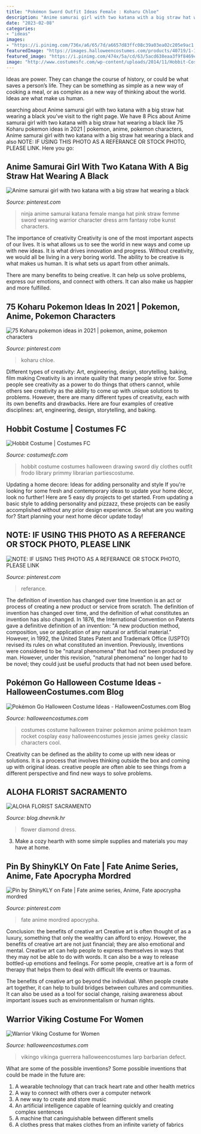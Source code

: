 ```yaml
---
title: "Pokémon Sword Outfit Ideas Female : Koharu Chloe"
description: "Anime samurai girl with two katana with a big straw hat wearing a black"
date: "2023-02-08"
categories:
- "ideas"
images:
- "https://i.pinimg.com/736x/a6/65/7d/a6657d83ffc08c39a03ea02c205e9ac1.jpg"
featuredImage: "https://images.halloweencostumes.com/products/40719/1-1/warrior-viking-womens-costume.jpg"
featured_image: "https://i.pinimg.com/474x/5a/cd/63/5acd638eaa3f9f8469c1dd80addb263a.jpg"
image: "http://www.costumesfc.com/wp-content/uploads/2014/11/Hobbit-Costumes.jpg"
---
```



Ideas are power. They can change the course of history, or could be what saves a person’s life. They can be something as simple as a new way of cooking a meal, or as complex as a new way of thinking about the world. Ideas are what make us human.

	

		
searching about Anime samurai girl with two katana with a big straw hat wearing a black you've visit to the right page. We have 8 Pics about Anime samurai girl with two katana with a big straw hat wearing a black like 75 Koharu pokemon ideas in 2021 | pokemon, anime, pokemon characters, Anime samurai girl with two katana with a big straw hat wearing a black and also NOTE: IF USING THIS PHOTO AS A REFERANCE OR STOCK PHOTO, PLEASE LINK. Here you go:
		
    
## Anime Samurai Girl With Two Katana With A Big Straw Hat Wearing A Black

<img loading=lazy src="https://i.pinimg.com/736x/0f/2c/ff/0f2cff27f1bf5d3d6e458f47b09c96a5.jpg" onerror="this.onerror=null;this.src='https://tse2.mm.bing.net/th?id=OIP.W37w_0jPd1KKfK_-BCF9ygHaK6&amp;pid=15.1';" alt="Anime samurai girl with two katana with a big straw hat wearing a black">

_Source: pinterest.com_

>ninja anime samurai katana female manga hat pink straw femme sword wearing warrior character dress arm fantasy robe kunst characters. 

	

The importance of creativity
Creativity is one of the most important aspects of our lives. It is what allows us to see the world in new ways and come up with new ideas. It is what drives innovation and progress.
Without creativity, we would all be living in a very boring world. The ability to be creative is what makes us human. It is what sets us apart from other animals.

There are many benefits to being creative. It can help us solve problems, express our emotions, and connect with others. It can also make us happier and more fulfilled.

    
## 75 Koharu Pokemon Ideas In 2021 | Pokemon, Anime, Pokemon Characters

<img loading=lazy src="https://i.pinimg.com/474x/5a/cd/63/5acd638eaa3f9f8469c1dd80addb263a.jpg" onerror="this.onerror=null;this.src='https://tse3.mm.bing.net/th?id=OIP.-_RA04EcUbJyFExFZTrhHgAAAA&amp;pid=15.1';" alt="75 Koharu pokemon ideas in 2021 | pokemon, anime, pokemon characters">

_Source: pinterest.com_

>koharu chloe. 

	

Different types of creativity: Art, engineering, design, storytelling, baking, film making
Creativity is an innate quality that many people strive for. Some people see creativity as a power to do things that others cannot, while others see creativity as the ability to come up with unique solutions to problems. However, there are many different types of creativity, each with its own benefits and drawbacks. Here are four examples of creative disciplines: art, engineering, design, storytelling, and baking.

    
## Hobbit Costume | Costumes FC

<img loading=lazy src="http://www.costumesfc.com/wp-content/uploads/2014/11/Hobbit-Costumes.jpg" onerror="this.onerror=null;this.src='https://tse4.mm.bing.net/th?id=OIP.nUd2RBAo-qDHrWdWtKLg4QAAAA&amp;pid=15.1';" alt="Hobbit Costume | Costumes FC">

_Source: costumesfc.com_

>hobbit costume costumes halloween drawing sword diy clothes outfit frodo library primmy librarian partiescostume. 

	

Updating a home decore: Ideas for adding personality and style
If you're looking for some fresh and contemporary ideas to update your home décor, look no further! Here are 5 easy diy projects to get started. From updating a basic style to adding personality and pizzazz, these projects can be easily accomplished without any prior design experience. So what are you waiting for? Start planning your next home décor update today!

    
## NOTE: IF USING THIS PHOTO AS A REFERANCE OR STOCK PHOTO, PLEASE LINK

<img loading=lazy src="https://i.pinimg.com/736x/43/59/ab/4359ab72f6e6b5f8e39efc942c173aa3--swords-stock-photos.jpg" onerror="this.onerror=null;this.src='https://tse2.mm.bing.net/th?id=OIP.3R0XdZZPLGy1bmrIP1SnDQHaJ3&amp;pid=15.1';" alt="NOTE: IF USING THIS PHOTO AS A REFERANCE OR STOCK PHOTO, PLEASE LINK">

_Source: pinterest.com_

>referance. 

	

The definition of invention has changed over time
Invention is an act or process of creating a new product or service from scratch. The definition of invention has changed over time, and the definition of what constitutes an invention has also changed.  In 1876, the International Convention on Patents gave a definitive definition of an invention: "A new production method, composition, use or application of any natural or artificial material." 
However, in 1992, the United States Patent and Trademark Office (USPTO) revised its rules on what constituted an invention. Previously, inventions were considered to be "natural phenomena" that had not been produced by man. However, under this revision, "natural phenomena" no longer had to be novel; they could just be useful products that had not been used before.

    
## Pokémon Go Halloween Costume Ideas - HalloweenCostumes.com Blog

<img loading=lazy src="https://images.halloweencostumes.com/blog/952/Pokemon-Trainer-Costumes.jpg" onerror="this.onerror=null;this.src='https://tse3.mm.bing.net/th?id=OIP.m3M1IhaJ8grxdkFd1f1hwwHaEd&amp;pid=15.1';" alt="Pokémon Go Halloween Costume Ideas - HalloweenCostumes.com Blog">

_Source: halloweencostumes.com_

>costumes costume halloween trainer pokemon anime pokémon team rocket cosplay easy halloweencostumes jessie james geeky classic characters cool. 

	

Creativity can be defined as the ability to come up with new ideas or solutions. It is a process that involves thinking outside the box and coming up with original ideas. creative people are often able to see things from a different perspective and find new ways to solve problems.

    
## ALOHA FLORIST SACRAMENTO

<img loading=lazy src="http://bit.ly/r4MVJk" onerror="this.onerror=null;this.src='https://tse2.mm.bing.net/th?id=OIP.VvdVlf0nPR-GOk8ZFaTKBgAAAA&amp;pid=15.1';" alt="ALOHA FLORIST SACRAMENTO">

_Source: blog.dnevnik.hr_

>flower diamond dress. 

	

3. Make a cozy hearth with some simple supplies and materials you may have at home.

    
## Pin By ShinyKLY On Fate | Fate Anime Series, Anime, Fate Apocrypha Mordred

<img loading=lazy src="https://i.pinimg.com/736x/a6/65/7d/a6657d83ffc08c39a03ea02c205e9ac1.jpg" onerror="this.onerror=null;this.src='https://tse2.mm.bing.net/th?id=OIP.7ZR8tOOfUsAMgGP6MKAuDAHaKu&amp;pid=15.1';" alt="Pin by ShinyKLY on Fate | Fate anime series, Anime, Fate apocrypha mordred">

_Source: pinterest.com_

>fate anime mordred apocrypha. 

	

Conclusion: the benefits of creative art
Creative art is often thought of as a luxury, something that only the wealthy can afford to enjoy. However, the benefits of creative art are not just financial; they are also emotional and mental.
Creative art can help people to express themselves in ways that they may not be able to do with words. It can also be a way to release bottled-up emotions and feelings. For some people, creative art is a form of therapy that helps them to deal with difficult life events or traumas.

The benefits of creative art go beyond the individual. When people create art together, it can help to build bridges between cultures and communities. It can also be used as a tool for social change, raising awareness about important issues such as environmentalism or human rights.

    
## Warrior Viking Costume For Women

<img loading=lazy src="https://images.halloweencostumes.com/products/40719/1-1/warrior-viking-womens-costume.jpg" onerror="this.onerror=null;this.src='https://tse3.mm.bing.net/th?id=OIP.IE4Nq1sTb9cGLduSeTxm5wHaKl&amp;pid=15.1';" alt="Warrior Viking Costume for Women">

_Source: halloweencostumes.com_

>vikingo vikinga guerrera halloweencostumes larp barbarian defect. 

	

What are some of the possible inventions?
Some possible inventions that could be made in the future are: 
1. A wearable technology that can track heart rate and other health metrics 
2. A way to connect with others over a computer network 
3. A new way to create and store music 
4. An artificial intelligence capable of learning quickly and creating complex sentences 
5. A machine that caninguishable between different smells 
6. A clothes press that makes clothes from an infinite variety of fabrics 

